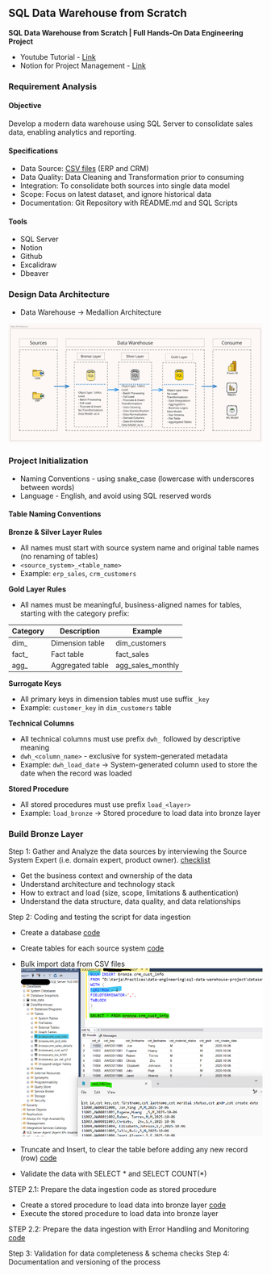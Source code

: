 ## SQL Data Warehouse from Scratch  
**SQL Data Warehouse from Scratch | Full Hands-On Data Engineering Project**

- Youtube Tutorial - [Link](https://www.youtube.com/watch?v=9GVqKuTVANE)
- Notion for Project Management - [Link](https://chlorinated-tortoise-8d2.notion.site/SQL-Data-Engineering-Project-19930acec9ca80e99c8fe4be5e1f1dc8?pvs=4)

### Requirement Analysis
#### Objective
Develop a modern data warehouse using SQL Server to consolidate sales data, enabling analytics and reporting.

#### Specifications
- Data Source: [CSV files](datasets/) (ERP and CRM) 
- Data Quality: Data Cleaning and Transformation prior to consuming
- Integration: To consolidate both sources into single data model
- Scope: Focus on latest dataset, and ignore historical data
- Documentation: Git Repository with README.md and SQL Scripts

#### Tools
- SQL Server
- Notion
- Github
- Excalidraw
- Dbeaver
  
### Design Data Architecture
- Data Warehouse -> Medallion Architecture

![Block Diagram: Data Architecture](images/data-architecture.svg)

### Project Initialization
- Naming Conventions - using snake_case (lowercase with underscores between words)
- Language - English, and avoid using SQL reserved words

 #### Table Naming Conventions
 **Bronze & Silver Layer Rules**
 - All names must start with source system name and original table names (no renaming of tables)
 - ```<source_system>_<table_name>```
 - Example: ```erp_sales```, ```crm_customers```

**Gold Layer Rules**
- All names must be meaningful, business-aligned names for tables, starting with the category prefix:

 | Category | Description | Example |
 | ------- | ----------- | -------- |
 | dim_ | Dimension table | dim_customers |
 | fact_ | Fact table | fact_sales |
 | agg_ | Aggregated table | agg_sales_monthly |

**Surrogate Keys**
- All primary keys in dimension tables must use suffix ```_key```
- Example: ```customer_key``` in ```dim_customers``` table

**Technical Columns**
- All technical columns must use prefix ```dwh_``` followed by descriptive meaning
- ```dwh_<column_name>``` - exclusive for system-generated metadata
- Example: ```dwh_load_date``` -> System-generated column used to store the date when the record was loaded

**Stored Procedure**
- All stored procedures must use prefix ```load_<layer>```
- Example: ```load_bronze``` -> Stored procedure to load data into bronze layer

### Build Bronze Layer
Step 1: Gather and Analyze the data sources by interviewing the Source System Expert (i.e. domain expert, product owner). [checklist](bonus/checklist.md)
  - Get the business context and ownership of the data
  - Understand architecture and technology stack
  - How to extract and load (size, scope, limitations & authentication)
  - Understand the data structure, data quality, and data relationships
  
Step 2: Coding and testing the script for data ingestion 
  - Create a database [code](scripts/0.1-init_database.sql)
  - Create tables for each source system [code](scripts/1.0-init_bronze.sql)
  - Bulk import data from CSV files 
  ![Bulk import data](images/bronze01.png)
    
  - Truncate and Insert, to clear the table before adding any new record (row) [code](scripts/1.1-trunc_bulk_bronze.sql)
  - Validate the data with SELECT * and SELECT COUNT(*)
  
STEP 2.1: Prepare the data ingestion code as stored procedure
  - Create a stored procedure to load data into bronze layer [code](scripts/1.2-load_bronze_sp.sql)
  - Execute the stored procedure to load data into bronze layer

STEP  2.2: Prepare the data ingestion with Error Handling and Monitoring [code](scripts/1.3-load_bronze_sp_check.sql)

Step 3: Validation for data completeness & schema checks
Step 4: Documentation and versioning of the process